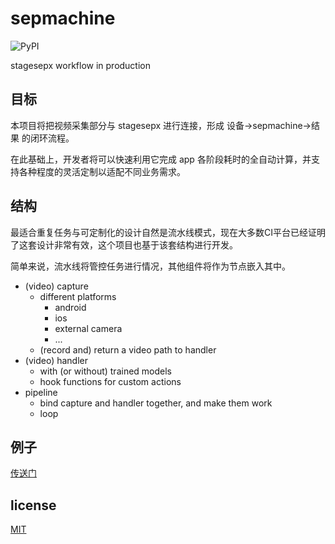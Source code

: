 # sepmachine

![PyPI](https://img.shields.io/pypi/v/sepmachine)

stagesepx workflow in production

## 目标

本项目将把视频采集部分与 stagesepx 进行连接，形成 设备->sepmachine->结果 的闭环流程。

在此基础上，开发者将可以快速利用它完成 app 各阶段耗时的全自动计算，并支持各种程度的灵活定制以适配不同业务需求。

## 结构

最适合重复任务与可定制化的设计自然是流水线模式，现在大多数CI平台已经证明了这套设计非常有效，这个项目也基于该套结构进行开发。

简单来说，流水线将管控任务进行情况，其他组件将作为节点嵌入其中。

- (video) capture
    - different platforms
        - android
        - ios
        - external camera
        - ...
    - (record and) return a video path to handler
- (video) handler
    - with (or without) trained models
    - hook functions for custom actions
- pipeline
    - bind capture and handler together, and make them work
    - loop

## 例子

[传送门](./example)

## license

[MIT](LICENSE)
